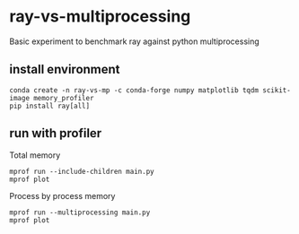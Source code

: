 # ray-vs-multiprocessing
Basic experiment to benchmark ray against python multiprocessing

## install environment
```
conda create -n ray-vs-mp -c conda-forge numpy matplotlib tqdm scikit-image memory_profiler
pip install ray[all] 
```

## run with profiler
Total memory
```
mprof run --include-children main.py 
mprof plot
```
Process by process memory
```
mprof run --multiprocessing main.py 
mprof plot
```